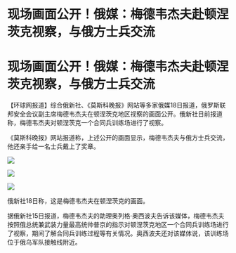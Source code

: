 # 现场画面公开！俄媒：梅德韦杰夫赴顿涅茨克视察，与俄方士兵交流

# 现场画面公开！俄媒：梅德韦杰夫赴顿涅茨克视察，与俄方士兵交流

【环球网报道】综合俄新社、《莫斯科晚报》网站等多家俄媒18日报道，俄罗斯联邦安全会议副主席梅德韦杰夫在顿涅茨克地区视察的画面公开。俄新社日前报道称，梅德韦杰夫对顿涅茨克一个合同兵训练场进行了视察。

《莫斯科晚报》网站报道称，上述公开的画面显示，梅德韦杰夫与俄方士兵交流，他还亲手给一名士兵戴上了奖章。

![](https://inews.gtimg.com/om_bt/OjnhvlzfW3W-RakdhJ2b1MyXmSCDuWMqvEKUgjXVtgkhoAA/1000)

![](https://inews.gtimg.com/om_bt/O28_jHZj2AJXIaC_pRNouAWIeJLCEDTNMipptaOt5UeIIAA/1000)

![](https://inews.gtimg.com/om_bt/OJT5gExD5P2nYTXm_nYuJ6PAh597QEfh82c0t0jfLcArQAA/1000)

俄新社18日称，这是梅德韦杰夫在顿涅茨克的画面。

据俄新社15日报道，梅德韦杰夫的助理奥列格·奥西波夫告诉该媒体，梅德韦杰夫按照俄总统兼武装力量最高统帅普京的指示对顿涅茨克地区一个合同兵训练场进行了视察，期间了解合同兵训练过程等有关情况。奥西波夫还对该媒体说，该训练场位于俄乌军队接触线附近。

